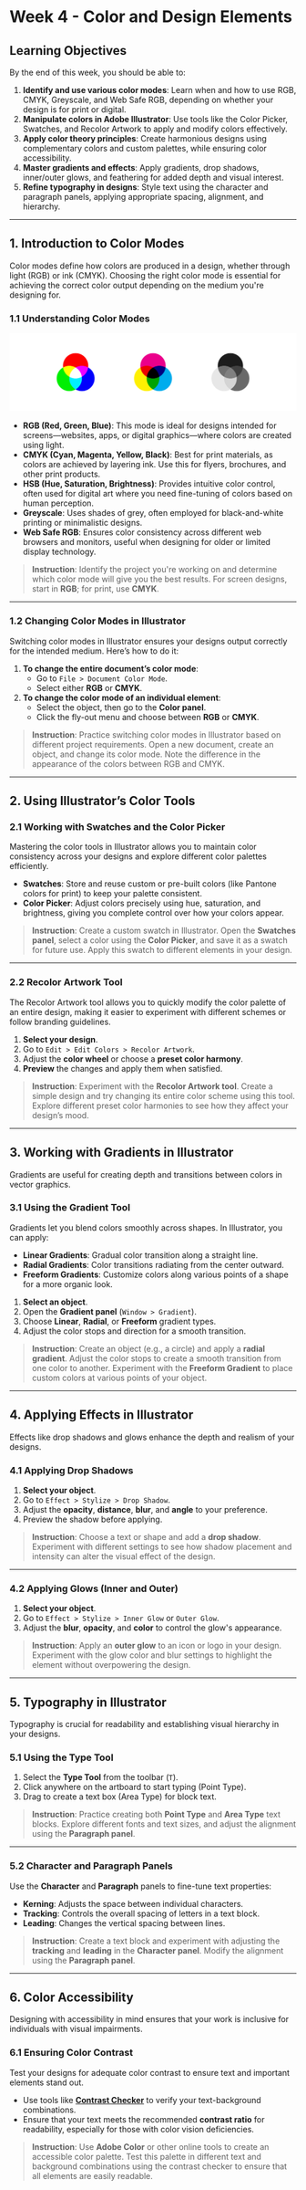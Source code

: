 # Week 4 - Color and Design Elements

<Countdown date="2024-12-25" customMessage="No need to rush ahead. This content will be available before this week's theory class, so just focus on what we're learning this week.">

## Learning Objectives

By the end of this week, you should be able to:

1. **Identify and use various color modes**: Learn when and how to use RGB, CMYK, Greyscale, and Web Safe RGB, depending on whether your design is for print or digital.
2. **Manipulate colors in Adobe Illustrator**: Use tools like the Color Picker, Swatches, and Recolor Artwork to apply and modify colors effectively.
3. **Apply color theory principles**: Create harmonious designs using complementary colors and custom palettes, while ensuring color accessibility.
4. **Master gradients and effects**: Apply gradients, drop shadows, inner/outer glows, and feathering for added depth and visual interest.
5. **Refine typography in designs**: Style text using the character and paragraph panels, applying appropriate spacing, alignment, and hierarchy.

---

## 1. Introduction to Color Modes

Color modes define how colors are produced in a design, whether through light (RGB) or ink (CMYK). Choosing the right color mode is essential for achieving the correct color output depending on the medium you're designing for.

### 1.1 Understanding Color Modes

![Colour modes banner](./color-modes.png)

- **RGB (Red, Green, Blue)**: This mode is ideal for designs intended for screens—websites, apps, or digital graphics—where colors are created using light.
- **CMYK (Cyan, Magenta, Yellow, Black)**: Best for print materials, as colors are achieved by layering ink. Use this for flyers, brochures, and other print products.
- **HSB (Hue, Saturation, Brightness)**: Provides intuitive color control, often used for digital art where you need fine-tuning of colors based on human perception.
- **Greyscale**: Uses shades of grey, often employed for black-and-white printing or minimalistic designs.
- **Web Safe RGB**: Ensures color consistency across different web browsers and monitors, useful when designing for older or limited display technology.

> **Instruction**: Identify the project you're working on and determine which color mode will give you the best results. For screen designs, start in **RGB**; for print, use **CMYK**.

---

### 1.2 Changing Color Modes in Illustrator

Switching color modes in Illustrator ensures your designs output correctly for the intended medium. Here’s how to do it:

1. **To change the entire document’s color mode**:
   - Go to `File > Document Color Mode`.
   - Select either **RGB** or **CMYK**.
2. **To change the color mode of an individual element**:
   - Select the object, then go to the **Color panel**.
   - Click the fly-out menu and choose between **RGB** or **CMYK**.

> **Instruction**: Practice switching color modes in Illustrator based on different project requirements. Open a new document, create an object, and change its color mode. Note the difference in the appearance of the colors between RGB and CMYK.

---

## 2. Using Illustrator’s Color Tools

### 2.1 Working with Swatches and the Color Picker

Mastering the color tools in Illustrator allows you to maintain color consistency across your designs and explore different color palettes efficiently.

- **Swatches**: Store and reuse custom or pre-built colors (like Pantone colors for print) to keep your palette consistent.
- **Color Picker**: Adjust colors precisely using hue, saturation, and brightness, giving you complete control over how your colors appear.

> **Instruction**: Create a custom swatch in Illustrator. Open the **Swatches panel**, select a color using the **Color Picker**, and save it as a swatch for future use. Apply this swatch to different elements in your design.

---

### 2.2 Recolor Artwork Tool

The Recolor Artwork tool allows you to quickly modify the color palette of an entire design, making it easier to experiment with different schemes or follow branding guidelines.

1. **Select your design**.
2. Go to `Edit > Edit Colors > Recolor Artwork`.
3. Adjust the **color wheel** or choose a **preset color harmony**.
4. **Preview** the changes and apply them when satisfied.

> **Instruction**: Experiment with the **Recolor Artwork tool**. Create a simple design and try changing its entire color scheme using this tool. Explore different preset color harmonies to see how they affect your design’s mood.

---

## 3. Working with Gradients in Illustrator

Gradients are useful for creating depth and transitions between colors in vector graphics.

### 3.1 Using the Gradient Tool

Gradients let you blend colors smoothly across shapes. In Illustrator, you can apply:

- **Linear Gradients**: Gradual color transition along a straight line.
- **Radial Gradients**: Color transitions radiating from the center outward.
- **Freeform Gradients**: Customize colors along various points of a shape for a more organic look.

1. **Select an object**.
2. Open the **Gradient panel** (`Window > Gradient`).
3. Choose **Linear**, **Radial**, or **Freeform** gradient types.
4. Adjust the color stops and direction for a smooth transition.

> **Instruction**: Create an object (e.g., a circle) and apply a **radial gradient**. Adjust the color stops to create a smooth transition from one color to another. Experiment with the **Freeform Gradient** to place custom colors at various points of your object.

---

## 4. Applying Effects in Illustrator

Effects like drop shadows and glows enhance the depth and realism of your designs.

### 4.1 Applying Drop Shadows

1. **Select your object**.
2. Go to `Effect > Stylize > Drop Shadow`.
3. Adjust the **opacity**, **distance**, **blur**, and **angle** to your preference.
4. Preview the shadow before applying.

> **Instruction**: Choose a text or shape and add a **drop shadow**. Experiment with different settings to see how shadow placement and intensity can alter the visual effect of the design.

---

### 4.2 Applying Glows (Inner and Outer)

1. **Select your object**.
2. Go to `Effect > Stylize > Inner Glow` or `Outer Glow`.
3. Adjust the **blur**, **opacity**, and **color** to control the glow's appearance.

> **Instruction**: Apply an **outer glow** to an icon or logo in your design. Experiment with the glow color and blur settings to highlight the element without overpowering the design.

---

## 5. Typography in Illustrator

Typography is crucial for readability and establishing visual hierarchy in your designs.

### 5.1 Using the Type Tool

1. Select the **Type Tool** from the toolbar (`T`).
2. Click anywhere on the artboard to start typing (Point Type).
3. Drag to create a text box (Area Type) for block text.

> **Instruction**: Practice creating both **Point Type** and **Area Type** text blocks. Explore different fonts and text sizes, and adjust the alignment using the **Paragraph panel**.

---

### 5.2 Character and Paragraph Panels

Use the **Character** and **Paragraph** panels to fine-tune text properties:

- **Kerning**: Adjusts the space between individual characters.
- **Tracking**: Controls the overall spacing of letters in a text block.
- **Leading**: Changes the vertical spacing between lines.

> **Instruction**: Create a text block and experiment with adjusting the **tracking** and **leading** in the **Character panel**. Modify the alignment using the **Paragraph panel**.

---

## 6. Color Accessibility

Designing with accessibility in mind ensures that your work is inclusive for individuals with visual impairments.

### 6.1 Ensuring Color Contrast

Test your designs for adequate color contrast to ensure text and important elements stand out.

- Use tools like **[Contrast Checker](https://webaim.org/resources/contrastchecker/)** to verify your text-background combinations.
- Ensure that your text meets the recommended **contrast ratio** for readability, especially for those with color vision deficiencies.

> **Instruction**: Use **Adobe Color** or other online tools to create an accessible color palette. Test this palette in different text and background combinations using the contrast checker to ensure that all elements are easily readable.
